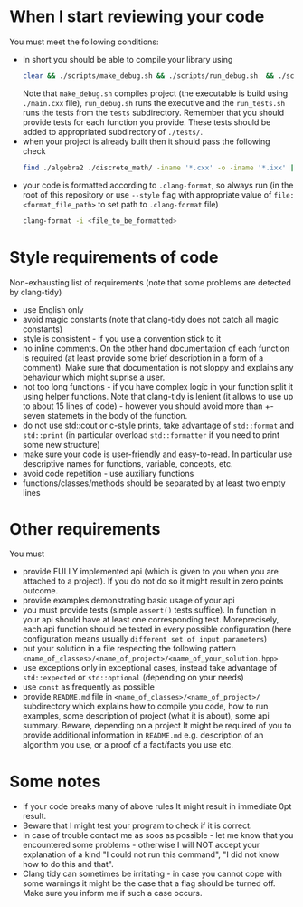 # When I start reviewing your code

You must meet the following conditions:

- In short you should be able to compile your library using
  ```bash
  clear && ./scripts/make_debug.sh && ./scripts/run_debug.sh  && ./scripts/run_tests.sh
  ```
  Note that `make_debug.sh` compiles project (the executable is build using `./main.cxx` file), `run_debug.sh` runs the executive and the `run_tests.sh` runs the tests from the `tests` subdirectory. Remember that you should provide tests for each function you provide. These tests should be added to appropriated subdirectory of `./tests/`.
- when your project is already built then it should pass the following check 
  ```bash
  find ./algebra2 ./discrete_math/ -iname '*.cxx' -o -iname '*.ixx' | xargs clang-tidy-18  -p ./build/debug/ --extra-arg=-std=c++26
  ```
- your code is formatted according to `.clang-format`, so always run (in the root of this repository or use `--style` flag with appropriate value of `file:<format_file_path>` to set path to `.clang-format` file)
  ```bash
  clang-format -i <file_to_be_formatted>
  ```


# Style requirements of code

Non-exhausting list of requirements (note that some problems are detected by clang-tidy)

- use English only
- avoid magic constants (note that clang-tidy does not catch all magic constants)
- style is consistent - if you use a convention stick to it
- no inline comments. On the other hand documentation of each function is required (at least provide some brief description in a form of a comment). Make sure that documentation is not sloppy and explains any behaviour which might suprise a user.
- not too long functions - if you have complex logic in your function split it using helper functions. Note that clang-tidy is lenient (it allows to use up to about 15 lines of code) - however you should avoid more than +-seven statemets in the body of the function.
- do not use std::cout or c-style prints, take advantage of `std::format` and `std::print` (in particular overload `std::formatter` if you need to print some new structure)
- make sure your code is user-friendly and easy-to-read. In particular use descriptive names for functions, variable, concepts, etc.
- avoid code repetition - use auxiliary functions
- functions/classes/methods should be separated by at least two empty lines
 # Other requirements
You must
 -  provide FULLY implemented api (which is given to you when you are attached to a project). If you do not do so it might result in zero points outcome.
 - provide examples demonstrating basic usage of your api
 - you must provide tests (simple `assert()` tests suffice). In function in your api should have at least one corresponding test. Moreprecisely, each api function should be tested in every possible configuration (here configuration means usually `different set of input parameters`)
 - put your solution in a file  respecting the following pattern `<name_of_classes>/<name_of_project>/<name_of_your_solution.hpp>`
 - use exceptions only in exceptional cases, instead take advantage of `std::expected` or `std::optional` (depending on your needs)
 - use `const` as frequently as possible
 - provide `README.md` file in `<name_of_classes>/<name_of_project>/` subdirectory which explains how to compile you code, how to run examples, some description of project (what it is about), some api summary. Beware, depending on a project It might be required of you to provide additional information in `README.md` e.g. description of an algorithm you use, or a proof of a fact/facts you use etc.

# Some notes

- If your code breaks many of above rules It might result in immediate 0pt result.
- Beware that I might test your program to check if it is correct.
- In case of trouble contact me as soos as possible - let me know that you encountered some problems - otherwise I will NOT accept your explanation of a kind "I could not run this command", "I did not know how to do this and that".
- Clang tidy can sometimes be irritating - in case you cannot cope with some warnings it might be the case that a flag should be turned off. Make sure you inform me if such a case occurs.
